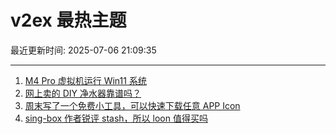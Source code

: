 # v2ex 最热主题

最近更新时间: 2025-07-06 21:09:35

--- 
1. [M4 Pro 虚拟机运行 Win11 系统](https://www.v2ex.com/t/1143284) 
2. [网上卖的 DIY 净水器靠谱吗？](https://www.v2ex.com/t/1143286) 
3. [周末写了一个免费小工具，可以快速下载任意 APP Icon](https://www.v2ex.com/t/1143287) 
4. [sing-box 作者锐评 stash，所以 loon 值得买吗](https://www.v2ex.com/t/1143297) 
